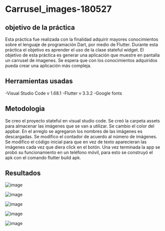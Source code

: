 # Carrusel_images-180527

## objetivo de la práctica

Esta práctica fue realizada con la finalidad adquirir mayores conocimientos sobre el lenguaje de programación Dart, por medio de Flutter. Durante esta práctica el objetivo es aprender el uso de la clase stateful widget. El objetivo de esta práctica es generar una aplicación que muestre en pantalla un carrusel de imagenes. Se espera que con los conocimientos adquiridos pueda crear una aplicación más compleja.



## Herramientas usadas

-Visual Studio Code v 1.68.1
-Flutter v 3.3.2
-Google fonts



## Metodologia

Se creo el proyecto stateful en visual studio code. Se creó la carpeta assets para almacenar las imágenes que se van a utilizar. Se cambio el color del appbar. En el arreglo se agregaron los nombres de las imágenes es descargadas. Se modifico el contador de acuerdo al número de imágenes. Se modifico el código inicial para que en vez de texto aparecieran las imágenes cada vez que diera click en el botón. Una vez terminada la app se probó su funcionamiento en un teléfono móvil, para esto se construyó el apk con el comando flutter build apk.

## Resultados

![image](https://user-images.githubusercontent.com/64558783/204112795-e33e80d8-d8cb-4546-a103-1ef13c5955a4.png)

![image](https://user-images.githubusercontent.com/64558783/204112804-b83f992c-1888-426e-a198-eba55d3c00c9.png)

![image](https://user-images.githubusercontent.com/64558783/204112823-3d06eaa9-1ab5-4ed4-9f9c-8f5888449309.png)

![image](https://user-images.githubusercontent.com/64558783/204112841-b5fd2640-1a1b-4391-958e-dd8d313d0f72.png)

![image](https://user-images.githubusercontent.com/64558783/204112858-139a66ea-615c-49be-be76-50280d78de1f.png)


